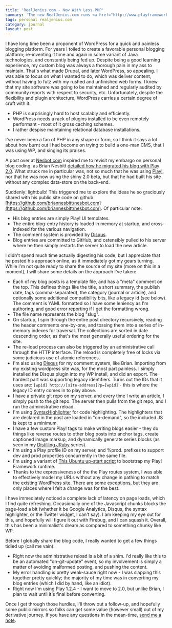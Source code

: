 ```yaml
---
title: 'RealJenius.com - Now With Less PHP'
summary: 'The new RealJenius.com runs <a href="http://www.playframework.org">Play! Framework</a> and has no database on the back-end.'
tags: personal realjenius.com
category: journal
layout: post
---
```


I have long time been a proponent of WordPress for a quick and painless blogging platform. For years I toiled to create 
a favorable personal blogging platform; re-inventing it time and again in some variant of Java technologies, and constantly being fed up. Despite being a good learning experience, my custom blog was always a thorough pain in my ass to maintain.
That's what made Drupal, and later WordPress, so appealing. I was able to focus on what I wanted to do, which was deliver    content, without having to futz with my rushed and unfinished web forms. I knew that my site software was going to be
maintained and regularly audited by community reports with respect to security, etc. Unfortunately, despite the flexibility
and plugin architecture, WordPress carries a certain degree of cruft with it:

* PHP is surprisingly hard to host scalably and efficiently.
* WordPress needs a rack of plugins installed to be even remotely performant - most of it gross caching schemes.
* I rather despise maintaining relational database installations.

I've never been a fan of PHP in any shape or form, so I think it says a lot about how burnt out I had become on trying to 
build a one-man CMS, that I was using WP, and singing its praises.

A post over at [Nesbot.com](http://nesbot.com) inspired me to revisit my embargo on personal blog coding, as Brian Nesbitt [detailed how he migrated his blog 
with Play 2.0](http://nesbot.com/2011/11/22/now-running-on-play-2-beta). What struck me in particular was, not so much that he was using [Play!](http://www.playframework.org),
nor that he was now using the shiny 2.0 beta, but that he had built his site without any complex data-store on the back-end.

Suddenly: lightbulb! This triggered me to explore the ideas he so graciously shared with his public site code on github:
[https://github.com/briannesbitt/nesbot.com](https://github.com/briannesbitt/nesbot.com). Of particular note:

* His blog entries are simply Play! UI templates.
* The entire blog-entry history is loaded in memory at startup, and cross-indexed for the various navigation.
* The comment system is provided by [Disqus](http://www.disqus.com).
* Blog entries are committed to GitHub, and ostensibly pulled to his server where he then simply restarts the 
server to load the new article.

I didn't spend much time actually digesting his code, but I appreciate that he posted his approach online, as it
immediately got my gears turning. While I'm not quite ready to share the source of my site (more on this in a moment),
I will share some details on the approach I've taken:

* Each of my blog posts is a template file, and has a "meta" comment on the top. This defines things like the
title, a short summary, the publish date, tags (comma-separated), the category (journal or article),
and optionally some additional compatibility bits, like a legacy id (see below). The comment is YAML formatted
so I have some leniency as I'm authoring, and good error reporting if I get the formatting wrong.
* The file name represents the blog "slug".
* On startup, I spin through the entire post directory recursively, reading the header comments one-by-one, and
tossing them into a series of in-memory indexes for traversal. The collections are sorted in date descending order,
as that's the most generally useful ordering for the site.
* The re-load process can also be triggered by an administrative call through the HTTP interface. The reload is completely free of locks via some judicious use of atomic references.
* I'm also using [Disqus](http://www.disqus.com) for my comment system, like Brian. Importing from my
existing wordpress site was, for the most part painless. I simply installed the Disqus plugin into my WP install,
and did an export. The hardest part was supporting legacy identifiers. Turns out the IDs that
it uses are: `[wpid] http://[site-address]?p=[wpid]` - this is where the legacy ID entry comes in to play above.
* I have a private git repo on my server, and every time I write an article, I simply push to the git repo. The server then pulls from the git repo, and I run the administrative reload.
* I'm using [SyntaxHighlighter](http://alexgorbatchev.com/SyntaxHighlighter/) for code highlighting. The highlighters that are declared in the post are loaded in "on-demand", so the included JS is kept to a minimum.
* I have a few custom Play! tags to make writing blogs easier - they do things like reverse routes to other blog posts into anchor tags, create captioned image markup, and dynamically generate series blocks (as seen in my [Distilling JRuby](/tags/distilling-jruby) series).
* I'm using a Play profile ID on my server, and %prod. prefixes to support dev and prod properties concurrently
in the same file.
* I'm using a variant of [This Ubuntu up-start script](http://www.playframework.org/community/snippets/17) to bootstrap my Play! Framework runtime.
* Thanks to the expressiveness of the the Play routes system, I was able to effectively model my URLs without any
change in pathing to match the existing WordPress site. There are some exceptions, but they are only places where I
felt a change was for the best.

I have immediately noticed a complete lack of latency on page loads, which I find quite refreshing. Occasionally one of the Javascript chunks blocks the page-load a bit (whether it be Google Analytics, Disqus, the syntax highlighter, or the Twitter widget, I can't say). I am keeping my eye out for this, and hopefully will figure it out with Firebug, and I can squash it. Overall, this has been a minimalist's dream as compared to something chunky like WP.

Before I globally share the blog code, I really wanted to get a few things tidied up (call me vain):

* Right now the administrative reload is a bit of a shim. I'd really like this to be an automated "on-git-update" event, 
so my involvement is simply a matter of avoiding malformed posting, and pushing the content.
* My error handling is pretty weak-sauce right now - I was slapping this together pretty quickly; the majority of my 
time was in converting my blog entries (which I did by hand, like an idiot).
* Right now I'm using Play 1.2.4 - I want to move to 2.0, but unlike Brian, I plan to wait until it's final before 
converting.

Once I get through those hurdles, I'll throw out a follow-up, and hopefully some public mirrors so folks can get some
value (however small) out of my derivative journey. If you have any questions in the mean-time, [send me a note](/contact).
